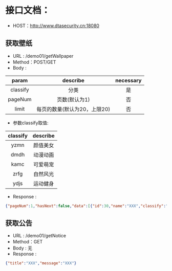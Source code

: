 # 接口文档：
- HOST：http://www.dtasecurity.cn:18080
## 获取壁纸
- URL : /demo01/getWallpaper
- Method：POST/GET
- Body : 

|param|describe|necessary|
|:----:|:----:|:----:|
|classify|分类|是|
|pageNum|页数(默认为1)|否|
|limit|每页的数量(默认为20，上限20)|否|

- 参数classify取值:

|classify|describe|
|:----:|:----:|
| yzmn |颜值美女|
| dmdh |动漫动画|
| kamc |可爱萌宠|
| zrfg |自然风光|
| ydjs |运动健身|

- Response :
```json 
{"pageNum":1,"hasNext":false,"data":[{"id":30,"name":"XXX","classify":"XXX","smallPic":"XXX","bigPic":"XXX","extra":null,"createTime":"XXX"}],"limit":20,"classfiy":"XXX","message":null}
```

## 获取公告
- URL : /demo01/getNotice
- Method：GET
- Body : 无
- Response :
```json 
{"title":"XXX","message":"XXX"}
```